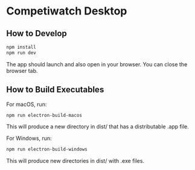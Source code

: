 # Competiwatch Desktop

## How to Develop

```bash
npm install
npm run dev
```

The app should launch and also open in your browser. You can close the
browser tab.

## How to Build Executables

For macOS, run:

```bash
npm run electron-build-macos
```

This will produce a new directory in dist/ that has a distributable .app file.

For Windows, run:

```bash
npm run electron-build-windows
```

This will produce new directories in dist/ with .exe files.
